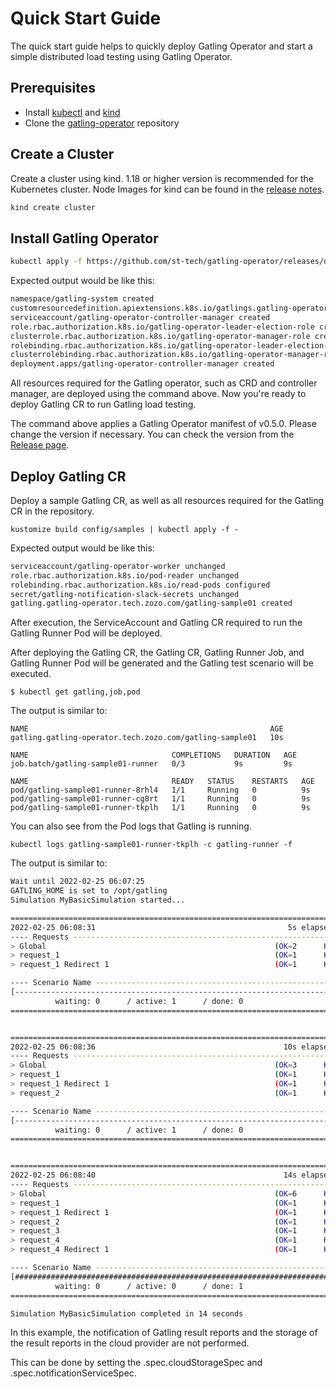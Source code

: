 # Quick Start Guide

The quick start guide helps to quickly deploy Gatling Operator and start a simple distributed load testing using Gatling Operator.

## Prerequisites

- Install [kubectl](https://kubernetes.io/docs/tasks/tools/) and [kind](https://kind.sigs.k8s.io/docs/user/quick-start/#installation)
- Clone the [gatling-operator](https://github.com/st-tech/gatling-operator) repository

## Create a Cluster
Create a cluster using kind.
1.18 or higher version is recommended for the Kubernetes cluster. Node Images for kind can be found in the [release notes](https://github.com/kubernetes-sigs/kind/releases).

```bash
kind create cluster
```

## Install Gatling Operator

```bash
kubectl apply -f https://github.com/st-tech/gatling-operator/releases/download/v0.5.0/gatling-operator.yaml
```

Expected output would be like this:

```bash
namespace/gatling-system created
customresourcedefinition.apiextensions.k8s.io/gatlings.gatling-operator.tech.zozo.com created
serviceaccount/gatling-operator-controller-manager created
role.rbac.authorization.k8s.io/gatling-operator-leader-election-role created
clusterrole.rbac.authorization.k8s.io/gatling-operator-manager-role created
rolebinding.rbac.authorization.k8s.io/gatling-operator-leader-election-rolebinding created
clusterrolebinding.rbac.authorization.k8s.io/gatling-operator-manager-rolebinding created
deployment.apps/gatling-operator-controller-manager created
```

All resources required for the Gatling operator, such as CRD and controller manager, are deployed using the command above. Now you're ready to deploy Gatling CR to run Gatling load testing.

The command above applies a Gatling Operator manifest of v0.5.0. Please change the version if necessary. You can check the version from the [Release page](https://github.com/st-tech/gatling-operator/releases).

## Deploy Gatling CR
Deploy a sample Gatling CR, as well as all resources required for the Gatling CR in the repository.
```
kustomize build config/samples | kubectl apply -f -
```

Expected output would be like this:

```bash
serviceaccount/gatling-operator-worker unchanged
role.rbac.authorization.k8s.io/pod-reader unchanged
rolebinding.rbac.authorization.k8s.io/read-pods configured
secret/gatling-notification-slack-secrets unchanged
gatling.gatling-operator.tech.zozo.com/gatling-sample01 created
```

After execution, the ServiceAccount and Gatling CR required to run the Gatling Runner Pod will be deployed.

After deploying the Gatling CR, the Gatling CR, Gatling Runner Job, and Gatling Runner Pod will be generated and the Gatling test scenario will be executed.

```
$ kubectl get gatling,job,pod
```

The output is similar to:

```
NAME                                                      AGE
gatling.gatling-operator.tech.zozo.com/gatling-sample01   10s

NAME                                COMPLETIONS   DURATION   AGE
job.batch/gatling-sample01-runner   0/3           9s         9s

NAME                                READY   STATUS    RESTARTS   AGE
pod/gatling-sample01-runner-8rhl4   1/1     Running   0          9s
pod/gatling-sample01-runner-cg8rt   1/1     Running   0          9s
pod/gatling-sample01-runner-tkplh   1/1     Running   0          9s
```

You can also see from the Pod logs that Gatling is running.

```
kubectl logs gatling-sample01-runner-tkplh -c gatling-runner -f
```

The output is similar to:

```bash
Wait until 2022-02-25 06:07:25
GATLING_HOME is set to /opt/gatling
Simulation MyBasicSimulation started...

================================================================================
2022-02-25 06:08:31                                           5s elapsed
---- Requests ------------------------------------------------------------------
> Global                                                   (OK=2      KO=0     )
> request_1                                                (OK=1      KO=0     )
> request_1 Redirect 1                                     (OK=1      KO=0     )

---- Scenario Name -------------------------------------------------------------
[--------------------------------------------------------------------------]  0%
          waiting: 0      / active: 1      / done: 0
================================================================================


================================================================================
2022-02-25 06:08:36                                          10s elapsed
---- Requests ------------------------------------------------------------------
> Global                                                   (OK=3      KO=0     )
> request_1                                                (OK=1      KO=0     )
> request_1 Redirect 1                                     (OK=1      KO=0     )
> request_2                                                (OK=1      KO=0     )

---- Scenario Name -------------------------------------------------------------
[--------------------------------------------------------------------------]  0%
          waiting: 0      / active: 1      / done: 0
================================================================================


================================================================================
2022-02-25 06:08:40                                          14s elapsed
---- Requests ------------------------------------------------------------------
> Global                                                   (OK=6      KO=0     )
> request_1                                                (OK=1      KO=0     )
> request_1 Redirect 1                                     (OK=1      KO=0     )
> request_2                                                (OK=1      KO=0     )
> request_3                                                (OK=1      KO=0     )
> request_4                                                (OK=1      KO=0     )
> request_4 Redirect 1                                     (OK=1      KO=0     )

---- Scenario Name -------------------------------------------------------------
[##########################################################################]100%
          waiting: 0      / active: 0      / done: 1
================================================================================

Simulation MyBasicSimulation completed in 14 seconds
```

In this example, the notification of Gatling result reports and the storage of the result reports in the cloud provider are not performed.

This can be done by setting the .spec.cloudStorageSpec and .spec.notificationServiceSpec.